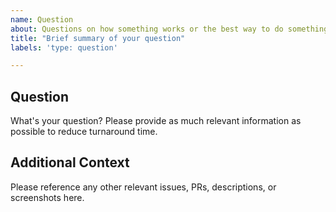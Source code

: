 ```yaml
---
name: Question
about: Questions on how something works or the best way to do something. 
title: "Brief summary of your question"
labels: 'type: question'

---
```


<!--

  Thanks for stopping by to let us know something could be better!

**PLEASE READ**: If you have a support contract with Google, please create an
  issue in the [support console](https://cloud.google.com/support/) instead of
  filing on GitHub. This will ensure a timely response.

         Please run down the following list and make sure you've tried the usual "quick fixes":

         - Search the issues already opened: https://github.com/GoogleCloudPlatform/cloud-sql-python-connector/issues
         - Check for answers on StackOverflow: https://stackoverflow.com/questions/tagged/google-cloud-sql

         If you are still having issues, please include as much information as possible:

  -->
  
## Question
What's your question? Please provide as much relevant information as possible
to reduce turnaround time. 

## Additional Context
Please reference any other relevant issues, PRs, descriptions, or screenshots here.
